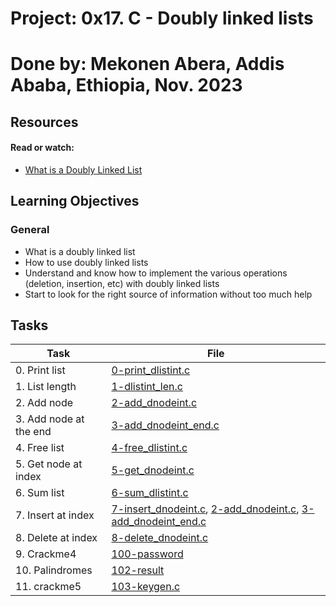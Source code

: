 # Project: 0x17. C - Doubly linked lists

# Done by: Mekonen Abera, Addis Ababa, Ethiopia, Nov. 2023

## Resources

#### Read or watch:

* [What is a Doubly Linked List](https://intranet.alxswe.com/rltoken/C5_IRM981SVn8oA8RP3gag)
## Learning Objectives

### General

* What is a doubly linked list
* How to use doubly linked lists
* Understand and know how to implement the various operations (deletion, insertion, etc) with doubly linked lists
* Start to look for the right source of information without too much help
## Tasks

| Task | File |
| ---- | ---- |
| 0. Print list | [0-print_dlistint.c](./0-print_dlistint.c) |
| 1. List length | [1-dlistint_len.c](./1-dlistint_len.c) |
| 2. Add node | [2-add_dnodeint.c](./2-add_dnodeint.c) |
| 3. Add node at the end | [3-add_dnodeint_end.c](./3-add_dnodeint_end.c) |
| 4. Free list | [4-free_dlistint.c](./4-free_dlistint.c) |
| 5. Get node at index | [5-get_dnodeint.c](./5-get_dnodeint.c) |
| 6. Sum list | [6-sum_dlistint.c](./6-sum_dlistint.c) |
| 7. Insert at index | [7-insert_dnodeint.c](./7-insert_dnodeint.c), [2-add_dnodeint.c](./2-add_dnodeint.c), [3-add_dnodeint_end.c](./3-add_dnodeint_end.c) |
| 8. Delete at index | [8-delete_dnodeint.c](./8-delete_dnodeint.c) |
| 9. Crackme4 | [100-password](./100-password) |
| 10. Palindromes | [102-result](./102-result) |
| 11. crackme5 | [103-keygen.c](./103-keygen.c) |

